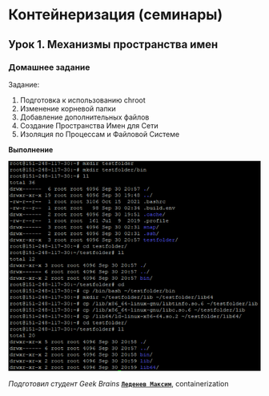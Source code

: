 # Контейнеризация (семинары)


## Урок 1. Механизмы пространства имен


### **Домашнее задание**

Задание:
1) Подготовка к использованию chroot
2) Изменение корневой папки
3) Добавление дополнительных файлов
4) Создание Пространства Имен для Сети
5) Изоляция по Процессам и Файловой Системе




**Выполнение**

![ChrootPreparation](https://github.com/ScarletStranger/containerization/blob/main/Seminar1/image.png)



*Подготовил студент Geek Brains* [**`Леденев Максим`**](https://github.com/ScarletStranger), containerization
